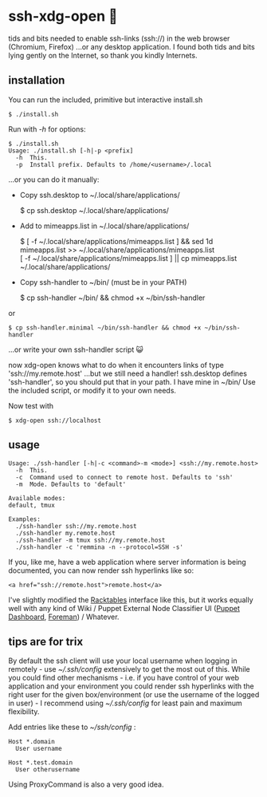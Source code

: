 ssh-xdg-open :penguin:
============

tids and bits needed to enable ssh-links (ssh://) in the web browser (Chromium, Firefox)
  ...or any desktop application.
  I found both tids and bits lying gently on the Internet, so thank you kindly Internets.


installation
------------

You can run the included, primitive but interactive install.sh

    $ ./install.sh

Run with *-h* for options:

    $ ./install.sh
    Usage: ./install.sh [-h|-p <prefix]
      -h  This.
      -p  Install prefix. Defaults to /home/<username>/.local

...or you can do it manually:

* Copy ssh.desktop to ~/.local/share/applications/

    $ cp ssh.desktop ~/.local/share/applications/

* Add to mimeapps.list in ~/.local/share/applications/

    $ [ -f ~/.local/share/applications/mimeapps.list ] && sed 1d mimeapps.list >> ~/.local/share/applications/mimeapps.list \
      [ -f ~/.local/share/applications/mimeapps.list ] || cp mimeapps.list ~/.local/share/applications/
      
* Copy ssh-handler to ~/bin/ (must be in your PATH)

    $ cp ssh-handler ~/bin/ && chmod +x ~/bin/ssh-handler

or

    $ cp ssh-handler.minimal ~/bin/ssh-handler && chmod +x ~/bin/ssh-handler

...or write your own ssh-handler script :smiley_cat:

now xdg-open knows what to do when it encounters links of type 'ssh://my.remote.host'
  ...but we still need a handler! ssh.desktop defines 'ssh-handler', so you should put that in your path. I have mine in ~/bin/
  Use the included script, or modify it to your own needs.

Now test with

    $ xdg-open ssh://localhost


usage
-----

    Usage: ./ssh-handler [-h|-c <command>-m <mode>] <ssh://my.remote.host>
      -h  This.
      -c  Command used to connect to remote host. Defaults to 'ssh'
      -m  Mode. Defaults to 'default'

    Available modes:
    default, tmux
    
    Examples:
      ./ssh-handler ssh://my.remote.host
      ./ssh-handler my.remote.host
      ./ssh-handler -m tmux ssh://my.remote.host
      ./ssh-handler -c 'remmina -n --protocol=SSH -s'

If you, like me, have a web application where server information is being documented, you can now render ssh hyperlinks like so:

    <a href="ssh://remote.host">remote.host</a>

I've slightly modified the [Racktables](http://racktables.org) interface like this, but it works equally well with any kind of Wiki / Puppet External Node Classifier UI ([Puppet Dashboard](https://puppetlabs.com/puppet/related-projects/dashboard/), [Foreman](http://theforeman.org/)) / Whatever.

tips are for trix
-----------------

By default the ssh client will use your local username when logging in remotely - use *~/.ssh/config* extensively to get the most out of this. While you could find other mechanisms - i.e. if you have control of your web application and your environment you could render ssh hyperlinks with the right user for the given box/environment (or use the username of the logged in user) - I recommend using *~/.ssh/config* for least pain and maximum flexibility.

Add entries like these to *~/ssh/config* :

    Host *.domain
      User username
    
    Host *.test.domain
      User otherusername

Using ProxyCommand is also a very good idea.

